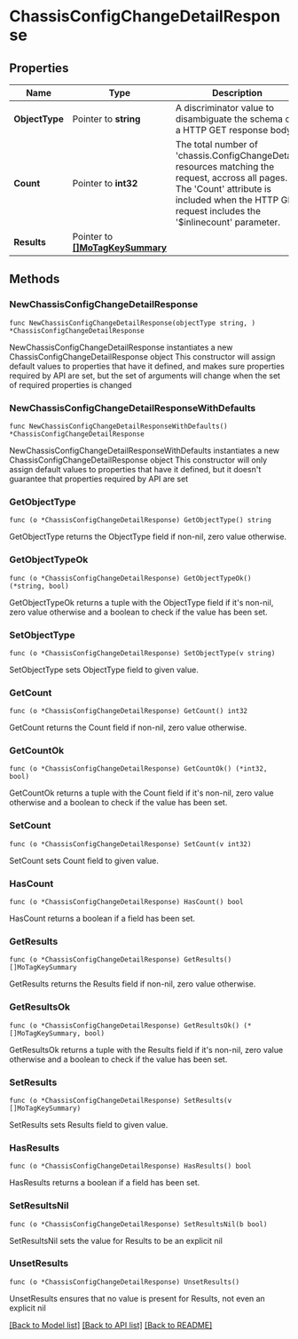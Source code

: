 # ChassisConfigChangeDetailResponse

## Properties

Name | Type | Description | Notes
------------ | ------------- | ------------- | -------------
**ObjectType** | Pointer to **string** | A discriminator value to disambiguate the schema of a HTTP GET response body. | 
**Count** | Pointer to **int32** | The total number of &#39;chassis.ConfigChangeDetail&#39; resources matching the request, accross all pages. The &#39;Count&#39; attribute is included when the HTTP GET request includes the &#39;$inlinecount&#39; parameter. | [optional] 
**Results** | Pointer to [**[]MoTagKeySummary**](MoTagKeySummary.md) |  | [optional] 

## Methods

### NewChassisConfigChangeDetailResponse

`func NewChassisConfigChangeDetailResponse(objectType string, ) *ChassisConfigChangeDetailResponse`

NewChassisConfigChangeDetailResponse instantiates a new ChassisConfigChangeDetailResponse object
This constructor will assign default values to properties that have it defined,
and makes sure properties required by API are set, but the set of arguments
will change when the set of required properties is changed

### NewChassisConfigChangeDetailResponseWithDefaults

`func NewChassisConfigChangeDetailResponseWithDefaults() *ChassisConfigChangeDetailResponse`

NewChassisConfigChangeDetailResponseWithDefaults instantiates a new ChassisConfigChangeDetailResponse object
This constructor will only assign default values to properties that have it defined,
but it doesn't guarantee that properties required by API are set

### GetObjectType

`func (o *ChassisConfigChangeDetailResponse) GetObjectType() string`

GetObjectType returns the ObjectType field if non-nil, zero value otherwise.

### GetObjectTypeOk

`func (o *ChassisConfigChangeDetailResponse) GetObjectTypeOk() (*string, bool)`

GetObjectTypeOk returns a tuple with the ObjectType field if it's non-nil, zero value otherwise
and a boolean to check if the value has been set.

### SetObjectType

`func (o *ChassisConfigChangeDetailResponse) SetObjectType(v string)`

SetObjectType sets ObjectType field to given value.


### GetCount

`func (o *ChassisConfigChangeDetailResponse) GetCount() int32`

GetCount returns the Count field if non-nil, zero value otherwise.

### GetCountOk

`func (o *ChassisConfigChangeDetailResponse) GetCountOk() (*int32, bool)`

GetCountOk returns a tuple with the Count field if it's non-nil, zero value otherwise
and a boolean to check if the value has been set.

### SetCount

`func (o *ChassisConfigChangeDetailResponse) SetCount(v int32)`

SetCount sets Count field to given value.

### HasCount

`func (o *ChassisConfigChangeDetailResponse) HasCount() bool`

HasCount returns a boolean if a field has been set.

### GetResults

`func (o *ChassisConfigChangeDetailResponse) GetResults() []MoTagKeySummary`

GetResults returns the Results field if non-nil, zero value otherwise.

### GetResultsOk

`func (o *ChassisConfigChangeDetailResponse) GetResultsOk() (*[]MoTagKeySummary, bool)`

GetResultsOk returns a tuple with the Results field if it's non-nil, zero value otherwise
and a boolean to check if the value has been set.

### SetResults

`func (o *ChassisConfigChangeDetailResponse) SetResults(v []MoTagKeySummary)`

SetResults sets Results field to given value.

### HasResults

`func (o *ChassisConfigChangeDetailResponse) HasResults() bool`

HasResults returns a boolean if a field has been set.

### SetResultsNil

`func (o *ChassisConfigChangeDetailResponse) SetResultsNil(b bool)`

 SetResultsNil sets the value for Results to be an explicit nil

### UnsetResults
`func (o *ChassisConfigChangeDetailResponse) UnsetResults()`

UnsetResults ensures that no value is present for Results, not even an explicit nil

[[Back to Model list]](../README.md#documentation-for-models) [[Back to API list]](../README.md#documentation-for-api-endpoints) [[Back to README]](../README.md)


